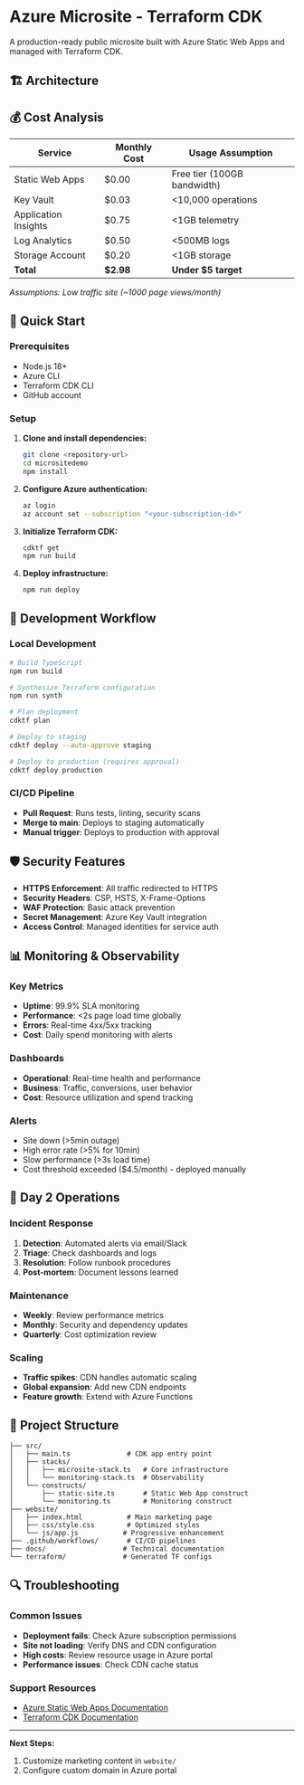 # Azure Microsite - Terraform CDK

A production-ready public microsite built with Azure Static Web Apps and managed with Terraform CDK.

## 🏗️ Architecture


## 💰 Cost Analysis

| Service | Monthly Cost | Usage Assumption |
|---------|-------------|------------------|
| Static Web Apps | $0.00 | Free tier (100GB bandwidth) |
| Key Vault | $0.03 | <10,000 operations |
| Application Insights | $0.75 | <1GB telemetry |
| Log Analytics | $0.50 | <500MB logs |
| Storage Account | $0.20 | <1GB storage |
| **Total** | **$2.98** | **Under $5 target** |

*Assumptions: Low traffic site (~1000 page views/month)*

## 🚀 Quick Start

### Prerequisites
- Node.js 18+
- Azure CLI
- Terraform CDK CLI
- GitHub account

### Setup
1. **Clone and install dependencies:**
   ```bash
   git clone <repository-url>
   cd micrositedemo
   npm install
   ```

2. **Configure Azure authentication:**
   ```bash
   az login
   az account set --subscription "<your-subscription-id>"
   ```

3. **Initialize Terraform CDK:**
   ```bash
   cdktf get
   npm run build
   ```

4. **Deploy infrastructure:**
   ```bash
   npm run deploy
   ```

## 🔧 Development Workflow

### Local Development
```bash
# Build TypeScript
npm run build

# Synthesize Terraform configuration
npm run synth

# Plan deployment
cdktf plan

# Deploy to staging
cdktf deploy --auto-approve staging

# Deploy to production (requires approval)
cdktf deploy production
```

### CI/CD Pipeline
- **Pull Request**: Runs tests, linting, security scans
- **Merge to main**: Deploys to staging automatically
- **Manual trigger**: Deploys to production with approval

## 🛡️ Security Features

- **HTTPS Enforcement**: All traffic redirected to HTTPS
- **Security Headers**: CSP, HSTS, X-Frame-Options
- **WAF Protection**: Basic attack prevention
- **Secret Management**: Azure Key Vault integration
- **Access Control**: Managed identities for service auth

## 📊 Monitoring & Observability

### Key Metrics
- **Uptime**: 99.9% SLA monitoring
- **Performance**: <2s page load time globally
- **Errors**: Real-time 4xx/5xx tracking
- **Cost**: Daily spend monitoring with alerts

### Dashboards
- **Operational**: Real-time health and performance
- **Business**: Traffic, conversions, user behavior
- **Cost**: Resource utilization and spend tracking

### Alerts
- Site down (>5min outage)
- High error rate (>5% for 10min)
- Slow performance (>3s load time)
- Cost threshold exceeded ($4.5/month) - deployed manually

## 🔄 Day 2 Operations

### Incident Response
1. **Detection**: Automated alerts via email/Slack
2. **Triage**: Check dashboards and logs
3. **Resolution**: Follow runbook procedures
4. **Post-mortem**: Document lessons learned

### Maintenance
- **Weekly**: Review performance metrics
- **Monthly**: Security and dependency updates
- **Quarterly**: Cost optimization review

### Scaling
- **Traffic spikes**: CDN handles automatic scaling
- **Global expansion**: Add new CDN endpoints
- **Feature growth**: Extend with Azure Functions

## 📁 Project Structure

```
├── src/
│   ├── main.ts              # CDK app entry point
│   ├── stacks/
│   │   ├── microsite-stack.ts   # Core infrastructure
│   │   └── monitoring-stack.ts  # Observability
│   └── constructs/
│       ├── static-site.ts       # Static Web App construct
│       └── monitoring.ts        # Monitoring construct
├── website/
│   ├── index.html           # Main marketing page
│   ├── css/style.css        # Optimized styles
│   └── js/app.js           # Progressive enhancement
├── .github/workflows/       # CI/CD pipelines
├── docs/                   # Technical documentation
└── terraform/              # Generated TF configs
```

## 🔍 Troubleshooting

### Common Issues
- **Deployment fails**: Check Azure subscription permissions
- **Site not loading**: Verify DNS and CDN configuration
- **High costs**: Review resource usage in Azure portal
- **Performance issues**: Check CDN cache status

### Support Resources
- [Azure Static Web Apps Documentation](https://docs.microsoft.com/en-us/azure/static-web-apps/)
- [Terraform CDK Documentation](https://learn.hashicorp.com/tutorials/terraform/cdktf)

---

**Next Steps:**
1. Customize marketing content in `website/`
2. Configure custom domain in Azure portal


